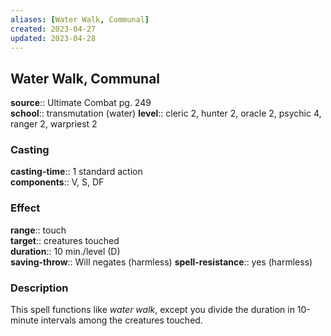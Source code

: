 ```yaml
---
aliases: [Water Walk, Communal]
created: 2023-04-27
updated: 2023-04-28
---
```


## Water Walk, Communal

**source**:: Ultimate Combat pg. 249  
**school**:: transmutation (water)
**level**:: cleric 2, hunter 2, oracle 2, psychic 4, ranger 2, warpriest 2

### Casting

**casting-time**:: 1 standard action  
**components**:: V, S, DF

### Effect

**range**:: touch  
**target**:: creatures touched  
**duration**:: 10 min./level (D)  
**saving-throw**:: Will negates (harmless)
**spell-resistance**:: yes (harmless)

### Description

This spell functions like *water walk*, except you divide the duration in 10-minute intervals among the creatures touched.
